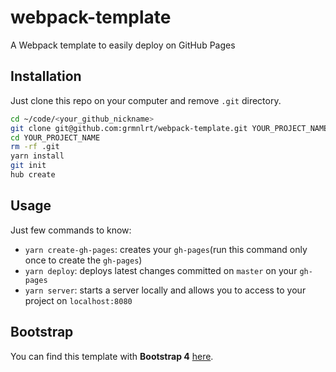 # webpack-template
A Webpack template to easily deploy on GitHub Pages

## Installation

Just clone this repo on your computer and remove `.git` directory.

```bash
cd ~/code/<your_github_nickname>
git clone git@github.com:grmnlrt/webpack-template.git YOUR_PROJECT_NAME
cd YOUR_PROJECT_NAME
rm -rf .git
yarn install
git init
hub create
```

## Usage

Just few commands to know:
- `yarn create-gh-pages`: creates your `gh-pages`(run this command only once to create the `gh-pages`)
- `yarn deploy`: deploys latest changes committed on `master` on your `gh-pages`
- `yarn server`: starts a server locally and allows you to access to your project on `localhost:8080`

## Bootstrap

You can find this template with **Bootstrap 4** [here](https://github.com/grmnlrt/webpack-template/tree/with-bootstrap).
